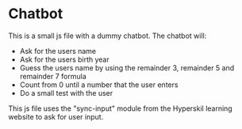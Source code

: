 # Chatbot 
This is a small js file with a dummy chatbot. 
The chatbot will:
- Ask for the users name
- Ask for the users birth year
- Guess the users name by using the remainder 3, remainder 5 and remainder 7 formula
- Count from 0 until a number that the user enters
- Do a small test with the user 

This js file uses the "sync-input" module from the Hyperskil learning website to ask for user input.